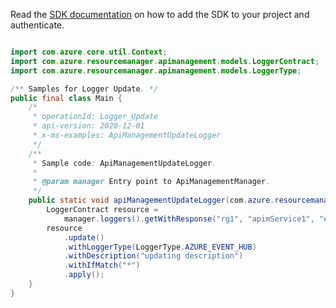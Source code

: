 Read the [SDK documentation](https://github.com/Azure/azure-sdk-for-java/blob/azure-resourcemanager-apimanagement_1.0.0-beta.2/sdk/apimanagement/azure-resourcemanager-apimanagement/README.md) on how to add the SDK to your project and authenticate.

```java

import com.azure.core.util.Context;
import com.azure.resourcemanager.apimanagement.models.LoggerContract;
import com.azure.resourcemanager.apimanagement.models.LoggerType;

/** Samples for Logger Update. */
public final class Main {
    /*
     * operationId: Logger_Update
     * api-version: 2020-12-01
     * x-ms-examples: ApiManagementUpdateLogger
     */
    /**
     * Sample code: ApiManagementUpdateLogger.
     *
     * @param manager Entry point to ApiManagementManager.
     */
    public static void apiManagementUpdateLogger(com.azure.resourcemanager.apimanagement.ApiManagementManager manager) {
        LoggerContract resource =
            manager.loggers().getWithResponse("rg1", "apimService1", "eh1", Context.NONE).getValue();
        resource
            .update()
            .withLoggerType(LoggerType.AZURE_EVENT_HUB)
            .withDescription("updating description")
            .withIfMatch("*")
            .apply();
    }
}
```
